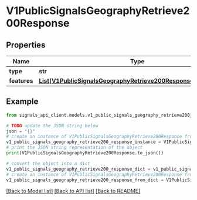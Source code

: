 # V1PublicSignalsGeographyRetrieve200Response


## Properties

Name | Type | Description | Notes
------------ | ------------- | ------------- | -------------
**type** | **str** |  | [optional] 
**features** | [**List[V1PublicSignalsGeographyRetrieve200ResponseFeaturesInner]**](V1PublicSignalsGeographyRetrieve200ResponseFeaturesInner.md) |  | [optional] 

## Example

```python
from signals_api_client.models.v1_public_signals_geography_retrieve200_response import V1PublicSignalsGeographyRetrieve200Response

# TODO update the JSON string below
json = "{}"
# create an instance of V1PublicSignalsGeographyRetrieve200Response from a JSON string
v1_public_signals_geography_retrieve200_response_instance = V1PublicSignalsGeographyRetrieve200Response.from_json(json)
# print the JSON string representation of the object
print(V1PublicSignalsGeographyRetrieve200Response.to_json())

# convert the object into a dict
v1_public_signals_geography_retrieve200_response_dict = v1_public_signals_geography_retrieve200_response_instance.to_dict()
# create an instance of V1PublicSignalsGeographyRetrieve200Response from a dict
v1_public_signals_geography_retrieve200_response_from_dict = V1PublicSignalsGeographyRetrieve200Response.from_dict(v1_public_signals_geography_retrieve200_response_dict)
```
[[Back to Model list]](../README.md#documentation-for-models) [[Back to API list]](../README.md#documentation-for-api-endpoints) [[Back to README]](../README.md)


